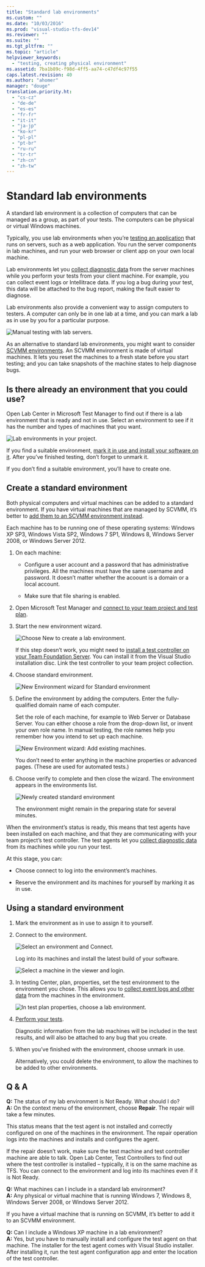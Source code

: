 ```yaml
---
title: "Standard lab environments"
ms.custom: ""
ms.date: "10/03/2016"
ms.prod: "visual-studio-tfs-dev14"
ms.reviewer: ""
ms.suite: ""
ms.tgt_pltfrm: ""
ms.topic: "article"
helpviewer_keywords: 
  - "testing, creating physical environment"
ms.assetid: 7ba1b89c-f98d-4ff5-aa74-c47df4c97f55
caps.latest.revision: 40
ms.author: "ahomer"
manager: "douge"
translation.priority.ht: 
  - "cs-cz"
  - "de-de"
  - "es-es"
  - "fr-fr"
  - "it-it"
  - "ja-jp"
  - "ko-kr"
  - "pl-pl"
  - "pt-br"
  - "ru-ru"
  - "tr-tr"
  - "zh-cn"
  - "zh-tw"
---
```

# Standard lab environments
A standard lab environment is a collection of computers that can be managed as a group, as part of your tests. The computers can be physical or virtual Windows machines.  
  
 Typically, you use lab environments when you’re [testing an application](../test/test-apps-early-and-often.md) that runs on servers, such as a web application. You run the server components in lab machines, and run your web browser or client app on your own local machine.  
  
 Lab environments let you [collect diagnostic data](../test/collect-more-diagnostic-data-in-manual-tests.md) from the server machines while you perform your tests from your client machine. For example, you can collect event logs or Intellitrace data. If you log a bug during your test, this data will be attached to the bug report, making the fault easier to diagnose.  
  
 Lab environments also provide a convenient way to assign computers to testers. A computer can only be in one lab at a time, and you can mark a lab as in use by you for a particular purpose.  
  
 ![Manual testing with lab servers.](../test/media/almt_ws81.png "ALMT_ws81")  
  
 As an alternative to standard lab environments, you might want to consider [SCVMM environments](../test/scvmm--virtual--environments.md). An SCVMM environment is made of virtual machines. It lets you reset the machines to a fresh state before you start testing; and you can take snapshots of the machine states to help diagnose bugs.  
  
## Is there already an environment that you could use?  
 Open Lab Center in Microsoft Test Manager to find out if there is a lab environment that is ready and not in use.  Select an environment to see if it has the number and types of machines that you want.  
  
 ![Lab environments in your project.](../test/media/lm_envwiz_startnco.png "LM_EnvWiz_StartNCO")  
  
 If you find a suitable environment, [mark it in use and install your software on it](#use). After you’ve finished testing, don’t forget to unmark it.  
  
 If you don’t find a suitable environment, you’ll have to create one.  
  
##  <a name="standard"></a> Create a standard environment  
 Both physical computers and virtual machines can be added to a standard environment. If you have virtual machines that are managed by SCVMM, it’s better to [add them to an SCVMM environment instead](../test/scvmm--virtual--environments.md).  
  
 Each machine has to be running one of these operating systems: Windows XP SP3, Windows Vista SP2, Windows 7 SP1, Windows 8, Windows Server 2008, or Windows Server 2012.  
  
1.  On each machine:  
  
    -   Configure a user account and a password that has administrative privileges. All the machines must have the same username and password. It doesn’t matter whether the acoount is a domain or a local account.  
  
    -   Make sure that file sharing is enabled.  
  
2.  Open Microsoft Test Manager and [connect to your team project and test plan](../test/connect-microsoft-test-manager-to-your-team-project-and-test-plan.md).  
  
3.  Start the new environment wizard.  
  
     ![Choose New to create a lab environment.](../test/media/almt_ws97labenvnew.png "ALMT_ws97labEnvNew")  
  
     If this step doesn’t work, you might need to [install a test controller on your Team Foundation Server](../test/setting-up-test-controllers-in-lab-environments.md). You can install it from the Visual Studio installation disc. Link the test controller to your team project collection.  
  
4.  Choose standard environment.  
  
     ![New Environment wizard for Standard environment](../test/media/lm_stdenv1names.png "LM_StdEnv1Names")  
  
5.  Define the environment by adding the computers. Enter the fully-qualified domain name of each computer.  
  
     Set the role of each machine, for example to Web Server or Database Server. You can either choose a role from the drop-down list, or invent your own role name. In manual testing, the role names help you remember how you intend to set up each machine.  
  
     ![New Environment wizard: Add existing machines.](../test/media/lm_stdenv2machines.png "LM_StdEnv2Machines")  
  
     You don’t need to enter anything in the machine properties or advanced pages. (These are used for automated tests.)  
  
6.  Choose verify to complete and then close the wizard. The environment appears in the environments list.  
  
     ![Newly created standard environment](../test/media/almp2_t_labstdlistnew1.png "ALMP2_T_labStdListNew1")  
  
     The environment might remain in the preparing state for several minutes.  
  
 When the environment’s status is ready, this means that test agents have been installed on each machine, and that they are communicating with your team project’s test controller. The test agents let you [collect diagnostic data](../test/collect-more-diagnostic-data-in-manual-tests.md) from its machines while you run your test.  
  
 At this stage, you can:  
  
-   Choose connect to log into the environment’s machines.  
  
-   Reserve the environment and its machines for yourself by marking it as in use.  
  
##  <a name="use"></a> Using a standard environment  
  
1.  Mark the environment as in use to assign it to yourself.  
  
2.  Connect to the environment.  
  
     ![Select an environment and Connect.](../test/media/almt_ws912connectenv.png "ALMT_ws912connectEnv")  
  
     Log into its machines and install the latest build of your software.  
  
     ![Select a machine in the viewer and login.](../test/media/almt_ws913connectedenv.png "ALMT_ws913connectedEnv")  
  
3.  In testing Center, plan, properties, set the test environment to the environment you chose. This allows you to [collect event logs and other data](../test/collect-more-diagnostic-data-in-manual-tests.md) from the machines in the environment.  
  
     ![In test plan properties, choose a lab environment.](../test/media/almt_ws91chooseenv.png "ALMT_ws91chooseEnv")  
  
4.  [Perform your tests](../test/run-manual-tests-with-microsoft-test-manager.md).  
  
     Diagnostic information from the lab machines will be included in the test results, and will also be attached to any bug that you create.  
  
5.  When you’ve finished with the environment, choose unmark in use.  
  
     Alternatively, you could delete the environment, to allow the machines to be added to other environments.  
  
##  <a name="using"></a> Q & A  
 **Q:** The status of my lab environment is Not Ready. What should I do?  
 **A:** On the context menu of the environment, choose **Repair**. The repair will take a few minutes.  
  
 This status means that the test agent is not installed and correctly configured on one of the machines in the environment. The repair operation logs into the machines and installs and configures the agent.  
  
 If the repair doesn’t work, make sure the test machine and test controller machine are able to talk. Open Lab Center, Test Controllers to find out where the test controller is installed – typically, it is on the same machine as TFS. You can connect to the environment and log into its machines even if it is Not Ready.  
  
 **Q:** What machines can I include in a standard lab environment?  
 **A:** Any physical or virtual machine that is running Windows 7, Windows 8, Windows Server 2008, or Windows Server 2012.  
  
 If you have a virtual machine that is running on SCVMM, it’s better to add it to an SCVMM environment.  
  
 **Q:** Can I include a Windows XP machine in a lab environment?  
 **A:** Yes, but you have to manually install and configure the test agent on that machine. The installer for the test agent comes with Visual Studio installer. After installing it, run the test agent configuration app and enter the location of the test controller.